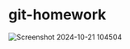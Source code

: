 # git-homework

![Screenshot 2024-10-21 104504](https://github.com/user-attachments/assets/b1f6505c-f803-4620-a051-de464be7a69c)
